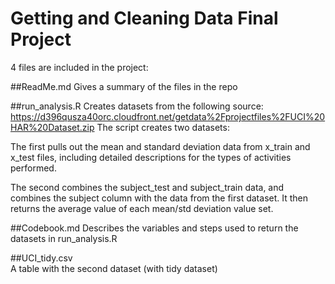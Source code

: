 # Getting and Cleaning Data Final Project

4 files are included in the project:

##ReadMe.md
Gives a summary of the files in the repo

##run_analysis.R 
Creates datasets from the following source: https://d396qusza40orc.cloudfront.net/getdata%2Fprojectfiles%2FUCI%20HAR%20Dataset.zip
The script creates two datasets: 

The first pulls out the mean and standard deviation data from x_train and x_test files, including detailed descriptions for the types of activities performed.

The second combines the subject_test and subject_train data, and combines the subject column with the data from the first dataset.  It then returns the average value of each mean/std deviation value set.

##Codebook.md
Describes the variables and steps used to return the datasets in run_analysis.R

##UCI_tidy.csv  
A table with the second dataset (with tidy dataset)
